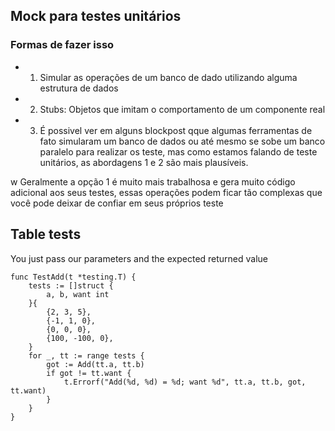 ## Mock para testes unitários

### Formas de fazer isso

* 1) Simular as operações de um banco de dado utilizando alguma estrutura de dados
* 2) Stubs: Objetos que imitam o comportamento de um componente real
* 3) É possivel ver em alguns blockpost qque algumas ferramentas de fato simularam um banco de dados ou até mesmo se sobe um banco paralelo para realizar os teste, mas como estamos falando de teste unitários, as abordagens 1 e 2 são mais plausíveis.

w
Geralmente a opção 1 é muito mais trabalhosa e gera muito código adicional aos seus testes, essas operações podem ficar tão complexas que você pode deixar de confiar em seus próprios teste

## Table tests

You just pass our parameters and the expected returned value

```
func TestAdd(t *testing.T) {
    tests := []struct {
        a, b, want int
    }{
        {2, 3, 5},
        {-1, 1, 0},
        {0, 0, 0},
        {100, -100, 0},
    }
    for _, tt := range tests {
        got := Add(tt.a, tt.b)
        if got != tt.want {
            t.Errorf("Add(%d, %d) = %d; want %d", tt.a, tt.b, got, tt.want)
        }
    }
}
```